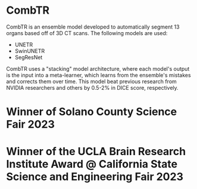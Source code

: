 # CombTR


CombTR is an ensemble model developed to automatically segment 13 organs based off of 3D CT scans.
The following models are used: 

* UNETR
* SwinUNETR
* SegResNet

CombTR uses a "stacking" model architecture, where each model's output is the input into a meta-learner, which learns from the ensemble's mistakes and corrects them over time.
This model beat previous research from NVIDIA researchers and others by 0.5-2% in DICE score, respectively.

# Winner of Solano County Science Fair 2023
# Winner of the UCLA Brain Research Institute Award @ California State Science and Engineering Fair 2023
